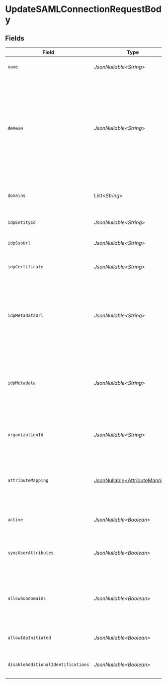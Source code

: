 # UpdateSAMLConnectionRequestBody


## Fields

| Field                                                                                                                                                                  | Type                                                                                                                                                                   | Required                                                                                                                                                               | Description                                                                                                                                                            |
| ---------------------------------------------------------------------------------------------------------------------------------------------------------------------- | ---------------------------------------------------------------------------------------------------------------------------------------------------------------------- | ---------------------------------------------------------------------------------------------------------------------------------------------------------------------- | ---------------------------------------------------------------------------------------------------------------------------------------------------------------------- |
| `name`                                                                                                                                                                 | *JsonNullable\<String>*                                                                                                                                                | :heavy_minus_sign:                                                                                                                                                     | The name of the new SAML Connection                                                                                                                                    |
| ~~`domain`~~                                                                                                                                                           | *JsonNullable\<String>*                                                                                                                                                | :heavy_minus_sign:                                                                                                                                                     | : warning: ** DEPRECATED **: This will be removed in a future release, please migrate away from it as soon as possible.<br/><br/>The domain to use for the new SAML Connection |
| `domains`                                                                                                                                                              | List\<*String*>                                                                                                                                                        | :heavy_minus_sign:                                                                                                                                                     | A list of the domains on use for the SAML connection                                                                                                                   |
| `idpEntityId`                                                                                                                                                          | *JsonNullable\<String>*                                                                                                                                                | :heavy_minus_sign:                                                                                                                                                     | The entity id as provided by the IdP                                                                                                                                   |
| `idpSsoUrl`                                                                                                                                                            | *JsonNullable\<String>*                                                                                                                                                | :heavy_minus_sign:                                                                                                                                                     | The SSO url as provided by the IdP                                                                                                                                     |
| `idpCertificate`                                                                                                                                                       | *JsonNullable\<String>*                                                                                                                                                | :heavy_minus_sign:                                                                                                                                                     | The x509 certificated as provided by the IdP                                                                                                                           |
| `idpMetadataUrl`                                                                                                                                                       | *JsonNullable\<String>*                                                                                                                                                | :heavy_minus_sign:                                                                                                                                                     | The URL which serves the IdP metadata. If present, it takes priority over the corresponding individual properties and replaces them                                    |
| `idpMetadata`                                                                                                                                                          | *JsonNullable\<String>*                                                                                                                                                | :heavy_minus_sign:                                                                                                                                                     | The XML content of the IdP metadata file. If present, it takes priority over the corresponding individual properties                                                   |
| `organizationId`                                                                                                                                                       | *JsonNullable\<String>*                                                                                                                                                | :heavy_minus_sign:                                                                                                                                                     | The ID of the organization to which users of this SAML Connection will be added                                                                                        |
| `attributeMapping`                                                                                                                                                     | [JsonNullable\<AttributeMapping>](../../models/operations/AttributeMapping.md)                                                                                         | :heavy_minus_sign:                                                                                                                                                     | Define the atrtibute name mapping between Identity Provider and Clerk's user properties                                                                                |
| `active`                                                                                                                                                               | *JsonNullable\<Boolean>*                                                                                                                                               | :heavy_minus_sign:                                                                                                                                                     | Activate or de-activate the SAML Connection                                                                                                                            |
| `syncUserAttributes`                                                                                                                                                   | *JsonNullable\<Boolean>*                                                                                                                                               | :heavy_minus_sign:                                                                                                                                                     | Controls whether to update the user's attributes in each sign-in                                                                                                       |
| `allowSubdomains`                                                                                                                                                      | *JsonNullable\<Boolean>*                                                                                                                                               | :heavy_minus_sign:                                                                                                                                                     | Allow users with an email address subdomain to use this connection in order to authenticate                                                                            |
| `allowIdpInitiated`                                                                                                                                                    | *JsonNullable\<Boolean>*                                                                                                                                               | :heavy_minus_sign:                                                                                                                                                     | Enable or deactivate IdP-initiated flows                                                                                                                               |
| `disableAdditionalIdentifications`                                                                                                                                     | *JsonNullable\<Boolean>*                                                                                                                                               | :heavy_minus_sign:                                                                                                                                                     | Enable or deactivate additional identifications                                                                                                                        |